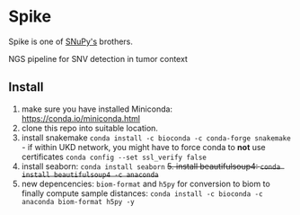 # Spike
Spike is one of [SNuPy's](https://snupy-aqua.bio.inf.h-brs.de/) brothers.

NGS pipeline for SNV detection in tumor context

## Install
  1. make sure you have installed Miniconda: https://conda.io/miniconda.html
  2. clone this repo into suitable location.
  3. install snakemake `conda install -c bioconda -c conda-forge snakemake`
    - if within UKD network, you might have to force conda to **not** use certificates `conda config --set ssl_verify false `
  4. install seaborn: `conda install seaborn`
  ~~5. install beautifulsoup4: `conda install beautifulsoup4 -c anaconda`~~
  5. new depencencies: `biom-format` and `h5py` for conversion to biom to finally compute sample distances:
      `conda install -c bioconda -c anaconda biom-format h5py -y`
